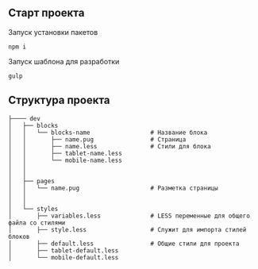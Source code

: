 ## Старт проекта

Запуск установки пакетов

```
npm i
```

Запуск шаблона для разработки

```
gulp
```

## Структура проекта


```
├──── dev
│	├── blocks
│	│	└── blocks-name					# Название блока
│	│		├── name.pug				# Страница
│	│		├── name.less				# Стили для блока
│	│		├── tablet-name.less 
│	│		└── mobile-name.less
│	│
│	│
│	├── pages
│	│	└── name.pug  					# Разметка страницы
│	│
│	│
│	└── styles
│		├── variables.less				# LESS переменные для общего файла со стилями
│		├── style.less					# Служит для импорта стилей блоков
│		├── default.less				# Общие стили для проекта
│		├── tablet-default.less
│		└── mobile-default.less
```